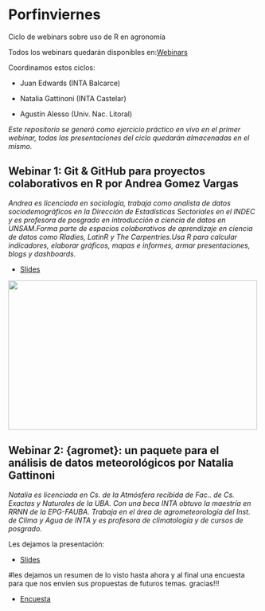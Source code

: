 # Porfinviernes
Ciclo de webinars sobre uso de R en agronomía

Todos los webinars quedarán disponibles en:[Webinars](https://www.youtube.com/playlist?list=PLUa2kfhXYC3Q4t_RcqeIFKxTDXfhtacPN) 

Coordinamos estos ciclos:

- Juan Edwards (INTA Balcarce) 

- Natalia Gattinoni (INTA Castelar) 

- Agustín Alesso (Univ. Nac. Litoral) 

_Este repositorio se generó como ejercicio práctico en vivo en el primer webinar, todas las presentaciones del ciclo quedarán almacenadas en el mismo._

## Webinar 1: Git & GitHub para proyectos colaborativos en R por Andrea Gomez Vargas 

_Andrea es licenciada en sociología, trabaja como analista de datos sociodemográficos en la Dirección de Estadísticas Sectoriales en el INDEC y es profesora de posgrado en introducción a ciencia de datos en UNSAM.Forma parte de espacios colaborativos de aprendizaje en ciencia de datos como Rladies, LatinR y The Carpentries.Usa R para calcular indicadores, elaborar gráficos, mapas e informes, armar presentaciones, blogs y dashboards._ 


- [Slides](https://github.com/SoyAndrea/Porfinviernes/blob/main/Git%20y%20Github%20-%209%20de%20junio/9.06.2023%20Github%20para%20proyectos%20colaborativos%20en%20R%20.pdf)


<img src='https://soyandrea.netlify.app/publication/renagro/featured_hu804c6be0e60879cdae4ec787ac45fbf5_220403_720x0_resize_lanczos_2.png' width="500" height="300">

## Webinar 2: {agromet}: un paquete para el análisis de datos meteorológicos por Natalia Gattinoni

_Natalia es licenciada en Cs. de la Atmósfera recibida de Fac.. de Cs. Exactas y Naturales de la UBA. Con una beca INTA obtuvo la maestría en RRNN de la EPG-FAUBA. Trabaja en el área de agrometeorología del Inst. de Clima y Agua de INTA y es profesora de climatología y de cursos de posgrado._


Les dejamos la presentación:

- [Slides](https://github.com/RenINTA/Porfinviernes/blob/main/Paquete%20agromet%20-%207%20de%20julio/07.07.2023%20Paquete%20agromet.pdf)


#les dejamos un resumen de lo visto hasta ahora y al final una encuesta para que nos envíen sus propuestas de futuros temas. gracias!!!
- [Encuesta](https://github.com/RenINTA/Porfinviernes/blob/main/Paquete%20agromet%20-%207%20de%20julio/INTRO%20encuesta.pdf)

